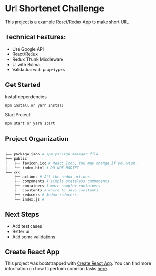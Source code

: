 # Url Shortenet Challenge

This project is a example React/Redux App to make short URL

## Technical Features:
* Use Google API
* React/Redux
* Redux Thunk Middleware
* Ui with Bulma
* Validation with prop-types

## Get Started

Install dependencies
```bash
npm install or yarn install
```
Start Project
```bash
npm start or yarn start
```


## Project Organization

```bash

├── package.json # npm package manager file. 
├── public
│   ├── favicon.ico # React Icon, You may change if you wish.
│   └── index.html # DO NOT MODIFY
└── src
    ├── actions # All the redux actions
    ├── components # simple stateless components
    ├── containers # more complex containers
    ├── constants # where to save constants
    ├── reducers # Redux reducers
    └── index.js #
```
## Next Steps
* Add test cases
* Better ui
* Add some validations

## Create React App

This project was bootstrapped with [Create React App](https://github.com/facebookincubator/create-react-app). You can find more information on how to perform common tasks [here](https://github.com/facebookincubator/create-react-app/blob/master/packages/react-scripts/template/README.md).

